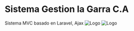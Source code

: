 # Sistema Gestion la Garra C.A
Sistema MVC basado en Laravel, Ajax
![Logo](https://github.com/freeman1610/laGarra1/blob/developing/public/vendor/images/lagarra_welcome.png)
![Logo](https://github.com/freeman1610/laGarra1/blob/developing/public/vendor/images/iutbanner.png)


